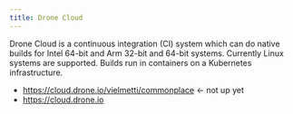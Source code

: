 ```yaml
---
title: Drone Cloud
---
```

Drone Cloud is a continuous integration (CI) system which
can do native builds for Intel 64-bit and Arm 32-bit and 64-bit systems.
Currently Linux systems are supported. Builds run in containers on
a Kubernetes infrastructure.

* https://cloud.drone.io/vielmetti/commonplace <- not up yet
* https://cloud.drone.io

